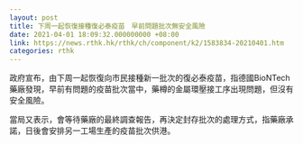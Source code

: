 ```yaml
---
layout: post
title: 下周一起恢復接種復必泰疫苗　早前問題批次無安全風險
date: 2021-04-01 18:09:32.000000000 +08:00
link: https://news.rthk.hk/rthk/ch/component/k2/1583834-20210401.htm
categories: rthk
---
```


政府宣布，由下周一起恢復向市民接種新一批次的復必泰疫苗，指德國BioNTech藥廠發現，早前有問題的疫苗批次當中，藥樽的金屬環壓接工序出現問題，但沒有安全風險。

當局又表示，會等待藥廠的最終調查報告，再決定封存批次的處理方式，指藥廠承諾，日後會安排另一工場生產的疫苗批次供港。

